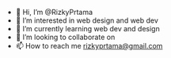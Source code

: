 - 👋 Hi, I’m @RizkyPrtama
- 👀 I’m interested in web design and web dev
- 🌱 I’m currently learning web dev and design
- 💞️ I’m looking to collaborate on 
- 📫 How to reach me rizkyprtama@gmail.com

<!---
RizkyPrtama/RizkyPrtama is a ✨ special ✨ repository because its `README.md` (this file) appears on your GitHub profile.
You can click the Preview link to take a look at your changes.
--->
